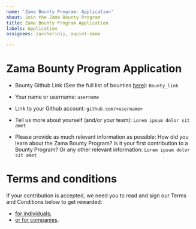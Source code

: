 ```yaml
---
name: 'Zama Bounty Program: Application'
about: Join the Zama Bounty Program
title: Zama Bounty Program Application
labels: Application
assignees: zaccherinij, aquint-zama

---
```


# **Zama Bounty Program Application**

- Bounty Github Link (See the full list of bounties [here](https://github.com/zama-ai/bounty-program/tree/main/Bounties)): `Bounty_link`

- Your name or username: `username`

- Link to your Github account: `github.com/<username>`

- Tell us more about yourself (and/or your team): `Lorem ipsum dolor sit amet`

- Please provide as much relevant information as possible: How did you learn about the Zama Bounty Program? Is it your first contribution to a Bounty Program? Or any other relevant information: `Lorem ipsum dolor sit amet`

# **Terms and conditions**

If your contribution is accepted, we need you to read and sign our Terms and Conditions below to get rewarded:

- [for individuals](https://eu.docusign.net/Member/PowerFormSigning.aspx?PowerFormId=d5453e6d-fa39-48ba-aba8-2ac1c81613d8&env=eu&acct=3f0c0a1c-6d14-4ca1-946b-19567fbc8f39&v=2);
- [or for companies](https://eu.docusign.net/Member/PowerFormSigning.aspx?PowerFormId=68dd1e8c-4ab5-46af-b811-6298863ab87f&env=eu&acct=3f0c0a1c-6d14-4ca1-946b-19567fbc8f39&v=2).
